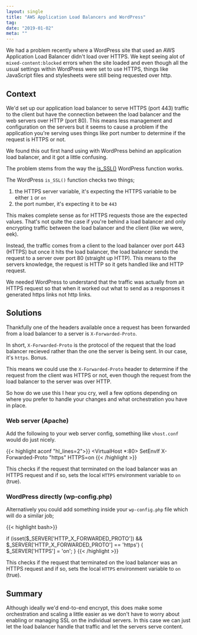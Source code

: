 ```yaml
---
layout: single
title: "AWS Application Load Balancers and WordPress"
tag:
date: "2019-01-02"
meta: ""
---
```


We had a problem recently where a WordPress site that used an AWS Application Load Balancer didn't load over HTTPS. We kept seeing alot of `mixed-content:blocked` errors when the site loaded and even though all the usual settings within WordPress were set to use HTTPS, things like JavaScript files and stylesheets were still being requested over http.

## Context
We'd set up our application load balancer to serve HTTPS (port 443) traffic to the client but have the connection between the load balancer and the web servers over HTTP (port 80). This means less management and configuration on the servers but it seems to cause a problem if the application you're serving uses things like port number to determine if the request is HTTPS or not. 

We found this out first hand using with WordPress behind an application load balancer, and it got a little confusing. 

The problem stems from the way the [is_SSL()](https://core.trac.wordpress.org/browser/trunk/src/wp-includes/load.php#L1060) WordPress function works. 

The WordPress `is_SSL()` function checks two things;

1. the HTTPS server variable, it's expecting the HTTPS variable to be either `1` or `on`
2. the port number, it's expecting it to be `443`

This makes complete sense as for HTTPS requests those are the expected values. That's not quite the case if you're behind a load balancer and only encrypting traffic between the load balancer and the client (like we were, eek).

Instead, the traffic comes from a client to the load balancer over port 443 (HTTPS) but once it hits the load balancer, the load balancer sends the request to a server over port 80 (straight up HTTP). This means to the servers knowledge, the request is HTTP so it gets handled like and HTTP request.

We needed WordPress to understand that the traffic was actually from an HTTPS request so that when it worked out what to send as a responses it generated https links not http links.

## Solutions
Thankfully one of the headers available once a request has been forwarded from a load balancer to a server is `X-Forwarded-Proto`. 

In short, `X-Forwarded-Proto` is the protocol of the request that the load balancer recieved rather than the one the server is being sent. In our case, it's `https`. Bonus.

This means we could use the `X-Forwarded-Proto` header to determine if the request from the client was HTTPS or not, even though the request from the load balancer to the server was over HTTP.

So how do we use this I hear you cry, well a few options depending on where you prefer to handle your changes and what orchestration you have in place.

### Web server (Apache)
Add the following to your web server config, something like `vhost.conf` would do just nicely.

{{< highlight aconf "hl_lines=2">}}
<VirtualHost *:80>
SetEnvIf X-Forwarded-Proto "https" HTTPS=on
</VirtualHost>
{{< /highlight >}}

This checks if the request that terminated on the load balancer was an HTTPS request and if so, sets the local `HTTPS` environment variable to `on` (true).

### WordPress directly (wp-config.php)
Alternatively you could add something inside your `wp-config.php` file which will do a similar job;

{{< highlight bash>}}

if (isset($_SERVER['HTTP_X_FORWARDED_PROTO']) && $_SERVER['HTTP_X_FORWARDED_PROTO'] == 'https')
{
  $_SERVER['HTTPS'] = 'on';
}
{{< /highlight >}}

This checks if the request that terminated on the load balancer was an HTTPS request and if so, sets the local `HTTPS` environment variable to `on` (true).

## Summary
Although ideally we'd end-to-end encrypt, this does make some orchestration and scaling a little easier as we don't have to worry about enabling or managing SSL on the individual servers. In this case we can just let the load balancer handle that traffic and let the servers serve content.
